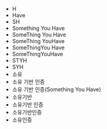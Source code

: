 ﻿- H
- Have
- SH
- Something You Have
- SomeThing You Have
- SomeThing YouHave
- SomeThingYou Have
- SomeThingYouHave
- STYH
- SYH
- 소유
- 소유 기반 인증
- 소유 기반 인증(Something You Have)
- 소유기반
- 소유기반 인증
- 소유기반인증
- 소유인증
